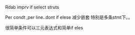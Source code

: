 Rdab imprv   if select struts



Per condt ,per line..dont if elese 减少嵌套
特别是多条stmt下。。

很简单条件可以三元表达式和简单if eles





